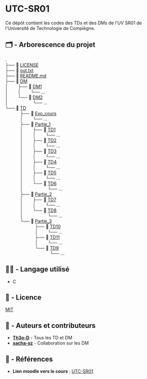 # UTC-SR01

Ce dépôt contient les codes des TDs et des DMs de l'UV SR01 de l'Université de Technologie de Compiègne.

## 🗂️ - Arborescence du projet

. \
├── 📄 [LICENSE](./LICENSE) \
├── 📄 [out.txt](./out.txt) \
├── 📄 [README.md](./README.md) \
├── 📁 [DM](./DM) \
│&nbsp;&nbsp;&nbsp;&nbsp;&nbsp;&nbsp;&nbsp;&nbsp;├── 📁 [DM1](./DM/DM1) \
│&nbsp;&nbsp;&nbsp;&nbsp;&nbsp;&nbsp;&nbsp;&nbsp;│&nbsp;&nbsp;&nbsp;&nbsp;&nbsp;&nbsp;&nbsp;&nbsp;└── ...\
│&nbsp;&nbsp;&nbsp;&nbsp;&nbsp;&nbsp;&nbsp;&nbsp;└── 📁 [DM2](./DM/DM2) \
│&nbsp;&nbsp;&nbsp;&nbsp;&nbsp;&nbsp;&nbsp;&nbsp;&nbsp;&nbsp;&nbsp;&nbsp;&nbsp;&nbsp;&nbsp;&nbsp;&nbsp;&nbsp;&nbsp;&nbsp;└── ...\
└── 📁 [TD](./TD) \
&nbsp;&nbsp;&nbsp;&nbsp;&nbsp;&nbsp;&nbsp;&nbsp;&nbsp;&nbsp;&nbsp;&nbsp;├── 📁 [Exo_cours](./TD/Exo_cours) \
&nbsp;&nbsp;&nbsp;&nbsp;&nbsp;&nbsp;&nbsp;&nbsp;&nbsp;&nbsp;&nbsp;&nbsp;│&nbsp;&nbsp;&nbsp;&nbsp;&nbsp;&nbsp;&nbsp;&nbsp;└── ...\
&nbsp;&nbsp;&nbsp;&nbsp;&nbsp;&nbsp;&nbsp;&nbsp;&nbsp;&nbsp;&nbsp;&nbsp;├── 📁 [Partie_1](./TD/Partie_1) \
&nbsp;&nbsp;&nbsp;&nbsp;&nbsp;&nbsp;&nbsp;&nbsp;&nbsp;&nbsp;&nbsp;&nbsp;│&nbsp;&nbsp;&nbsp;&nbsp;&nbsp;&nbsp;&nbsp;&nbsp;├── 📁 [TD1](./TD/Partie_1/TD1) \
&nbsp;&nbsp;&nbsp;&nbsp;&nbsp;&nbsp;&nbsp;&nbsp;&nbsp;&nbsp;&nbsp;&nbsp;│&nbsp;&nbsp;&nbsp;&nbsp;&nbsp;&nbsp;&nbsp;&nbsp;│&nbsp;&nbsp;&nbsp;&nbsp;&nbsp;&nbsp;&nbsp;&nbsp;└── ...\
&nbsp;&nbsp;&nbsp;&nbsp;&nbsp;&nbsp;&nbsp;&nbsp;&nbsp;&nbsp;&nbsp;&nbsp;│&nbsp;&nbsp;&nbsp;&nbsp;&nbsp;&nbsp;&nbsp;&nbsp;├── 📁 [TD2](./TD/Partie_1/TD2) \
&nbsp;&nbsp;&nbsp;&nbsp;&nbsp;&nbsp;&nbsp;&nbsp;&nbsp;&nbsp;&nbsp;&nbsp;│&nbsp;&nbsp;&nbsp;&nbsp;&nbsp;&nbsp;&nbsp;&nbsp;│&nbsp;&nbsp;&nbsp;&nbsp;&nbsp;&nbsp;&nbsp;&nbsp;└── ...\
&nbsp;&nbsp;&nbsp;&nbsp;&nbsp;&nbsp;&nbsp;&nbsp;&nbsp;&nbsp;&nbsp;&nbsp;│&nbsp;&nbsp;&nbsp;&nbsp;&nbsp;&nbsp;&nbsp;&nbsp;├── 📁 [TD3](./TD/Partie_1/TD3) \
&nbsp;&nbsp;&nbsp;&nbsp;&nbsp;&nbsp;&nbsp;&nbsp;&nbsp;&nbsp;&nbsp;&nbsp;│&nbsp;&nbsp;&nbsp;&nbsp;&nbsp;&nbsp;&nbsp;&nbsp;│&nbsp;&nbsp;&nbsp;&nbsp;&nbsp;&nbsp;&nbsp;&nbsp;└── ...\
&nbsp;&nbsp;&nbsp;&nbsp;&nbsp;&nbsp;&nbsp;&nbsp;&nbsp;&nbsp;&nbsp;&nbsp;│&nbsp;&nbsp;&nbsp;&nbsp;&nbsp;&nbsp;&nbsp;&nbsp;├── 📁 [TD4](./TD/Partie_1/TD4) \
&nbsp;&nbsp;&nbsp;&nbsp;&nbsp;&nbsp;&nbsp;&nbsp;&nbsp;&nbsp;&nbsp;&nbsp;│&nbsp;&nbsp;&nbsp;&nbsp;&nbsp;&nbsp;&nbsp;&nbsp;│&nbsp;&nbsp;&nbsp;&nbsp;&nbsp;&nbsp;&nbsp;&nbsp;└── ...\
&nbsp;&nbsp;&nbsp;&nbsp;&nbsp;&nbsp;&nbsp;&nbsp;&nbsp;&nbsp;&nbsp;&nbsp;│&nbsp;&nbsp;&nbsp;&nbsp;&nbsp;&nbsp;&nbsp;&nbsp;├── 📁 [TD5](./TD/Partie_1/TD5) \
&nbsp;&nbsp;&nbsp;&nbsp;&nbsp;&nbsp;&nbsp;&nbsp;&nbsp;&nbsp;&nbsp;&nbsp;│&nbsp;&nbsp;&nbsp;&nbsp;&nbsp;&nbsp;&nbsp;&nbsp;│&nbsp;&nbsp;&nbsp;&nbsp;&nbsp;&nbsp;&nbsp;&nbsp;└── ...\
&nbsp;&nbsp;&nbsp;&nbsp;&nbsp;&nbsp;&nbsp;&nbsp;&nbsp;&nbsp;&nbsp;&nbsp;│&nbsp;&nbsp;&nbsp;&nbsp;&nbsp;&nbsp;&nbsp;&nbsp;└── 📁 [TD6](./TD/Partie_1/TD6) \
&nbsp;&nbsp;&nbsp;&nbsp;&nbsp;&nbsp;&nbsp;&nbsp;&nbsp;&nbsp;&nbsp;&nbsp;│&nbsp;&nbsp;&nbsp;&nbsp;&nbsp;&nbsp;&nbsp;&nbsp;&nbsp;&nbsp;&nbsp;&nbsp;&nbsp;&nbsp;&nbsp;&nbsp;&nbsp;&nbsp;&nbsp;&nbsp;└── ...\
&nbsp;&nbsp;&nbsp;&nbsp;&nbsp;&nbsp;&nbsp;&nbsp;&nbsp;&nbsp;&nbsp;&nbsp;├── 📁 [Partie_2](./TD/Partie_2) \
&nbsp;&nbsp;&nbsp;&nbsp;&nbsp;&nbsp;&nbsp;&nbsp;&nbsp;&nbsp;&nbsp;&nbsp;│&nbsp;&nbsp;&nbsp;&nbsp;&nbsp;&nbsp;&nbsp;&nbsp;├── 📁 [TD7](./TD/Partie_2/TD7) \
&nbsp;&nbsp;&nbsp;&nbsp;&nbsp;&nbsp;&nbsp;&nbsp;&nbsp;&nbsp;&nbsp;&nbsp;│&nbsp;&nbsp;&nbsp;&nbsp;&nbsp;&nbsp;&nbsp;&nbsp;│&nbsp;&nbsp;&nbsp;&nbsp;&nbsp;&nbsp;&nbsp;&nbsp;└── ...\
&nbsp;&nbsp;&nbsp;&nbsp;&nbsp;&nbsp;&nbsp;&nbsp;&nbsp;&nbsp;&nbsp;&nbsp;│&nbsp;&nbsp;&nbsp;&nbsp;&nbsp;&nbsp;&nbsp;&nbsp;└── 📁 [TD8](./TD/Partie_2/TD8) \
&nbsp;&nbsp;&nbsp;&nbsp;&nbsp;&nbsp;&nbsp;&nbsp;&nbsp;&nbsp;&nbsp;&nbsp;│&nbsp;&nbsp;&nbsp;&nbsp;&nbsp;&nbsp;&nbsp;&nbsp;&nbsp;&nbsp;&nbsp;&nbsp;&nbsp;&nbsp;&nbsp;&nbsp;&nbsp;&nbsp;&nbsp;&nbsp;└── ...\
&nbsp;&nbsp;&nbsp;&nbsp;&nbsp;&nbsp;&nbsp;&nbsp;&nbsp;&nbsp;&nbsp;&nbsp;└── 📁 [Partie_3](./TD/Partie_3) \
&nbsp;&nbsp;&nbsp;&nbsp;&nbsp;&nbsp;&nbsp;&nbsp;&nbsp;&nbsp;&nbsp;&nbsp;&nbsp;&nbsp;&nbsp;&nbsp;&nbsp;&nbsp;&nbsp;&nbsp;&nbsp;&nbsp;&nbsp;&nbsp;├── 📁 [TD10](./TD/Partie_3/TD10) \
&nbsp;&nbsp;&nbsp;&nbsp;&nbsp;&nbsp;&nbsp;&nbsp;&nbsp;&nbsp;&nbsp;&nbsp;&nbsp;&nbsp;&nbsp;&nbsp;&nbsp;&nbsp;&nbsp;&nbsp;&nbsp;&nbsp;&nbsp;&nbsp;│&nbsp;&nbsp;&nbsp;&nbsp;&nbsp;&nbsp;&nbsp;&nbsp;└── ...\
&nbsp;&nbsp;&nbsp;&nbsp;&nbsp;&nbsp;&nbsp;&nbsp;&nbsp;&nbsp;&nbsp;&nbsp;&nbsp;&nbsp;&nbsp;&nbsp;&nbsp;&nbsp;&nbsp;&nbsp;&nbsp;&nbsp;&nbsp;&nbsp;├── 📁 [TD11](./TD/Partie_3/TD11) \
&nbsp;&nbsp;&nbsp;&nbsp;&nbsp;&nbsp;&nbsp;&nbsp;&nbsp;&nbsp;&nbsp;&nbsp;&nbsp;&nbsp;&nbsp;&nbsp;&nbsp;&nbsp;&nbsp;&nbsp;&nbsp;&nbsp;&nbsp;&nbsp;│&nbsp;&nbsp;&nbsp;&nbsp;&nbsp;&nbsp;&nbsp;&nbsp;└── ...\
&nbsp;&nbsp;&nbsp;&nbsp;&nbsp;&nbsp;&nbsp;&nbsp;&nbsp;&nbsp;&nbsp;&nbsp;&nbsp;&nbsp;&nbsp;&nbsp;&nbsp;&nbsp;&nbsp;&nbsp;&nbsp;&nbsp;&nbsp;&nbsp;└── 📁 [TD9](./TD/Partie_3/TD9) \
&nbsp;&nbsp;&nbsp;&nbsp;&nbsp;&nbsp;&nbsp;&nbsp;&nbsp;&nbsp;&nbsp;&nbsp;&nbsp;&nbsp;&nbsp;&nbsp;&nbsp;&nbsp;&nbsp;&nbsp;&nbsp;&nbsp;&nbsp;&nbsp;&nbsp;&nbsp;&nbsp;&nbsp;&nbsp;&nbsp;&nbsp;&nbsp;&nbsp;&nbsp;&nbsp;&nbsp;└── ...


## 👨‍💻 - Langage utilisé

- C

## 📝 - Licence

[MIT](LICENSE)

## 📔 - Auteurs et contributeurs

-  **[Th3o-D](https://github.com/Th3o-D/)** - Tous les TD et DM
-   **[sacha-sz](https://github.com/sacha-sz/)** - Collaboration sur les DM

## 📑 - Références
- **Lien moodle vers le cours** : [UTC-SR01](https://moodle.utc.fr/course/view.php?name=SR01)
